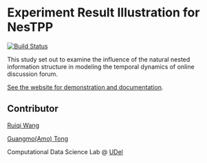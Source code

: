 # Experiment Result Illustration for NesTPP

[![Build Status](https://travis-ci.org/nicolas-van/bootstrap-4-github-pages.svg?branch=master)](https://travis-ci.org/nicolas-van/bootstrap-4-github-pages)

This study set out to examine the influence of the natural nested information structure in modeling the temporal dynamics of online discussion forum.

[See the website for demonstration and documentation](https://cdslabamotong.github.io/GCNPP/).

## Contributor
[Ruiqi Wang](mailto:wangrq@udel.edu)   

[Guangmo(Amo) Tong](http://udel.edu/~amotong/)    

Computational Data Science Lab @ [UDel](https://www.cis.udel.edu/)

